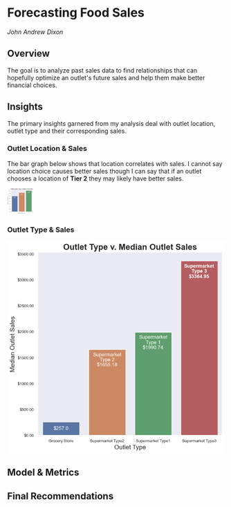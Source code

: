 # Forecasting Food Sales

_John Andrew Dixon_

## Overview

The goal is to analyze past sales data to find relationships that can hopefully optimize an outlet's future sales and help them make better financial choices.

## Insights

The primary insights garnered from my analysis deal with outlet location, outlet type and their corresponding sales.

### Outlet Location & Sales

The bar graph below shows that location correlates with sales. I cannot say location choice causes better sales though I can say that if an outlet chooses a location of **Tier 2** they may likely have better sales.

<img src="/assets/locationvsales.png" width="60" height="60">

### Outlet Type & Sales
![Type v. Sales](/assets/typevsales.png "Type v. Sales")

## Model & Metrics

## Final Recommendations
